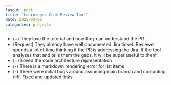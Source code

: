 ```yaml
---
layout: post
title: "Learnings: Code Review Tool"
date: 2025-03-06
categories: projects
---
```


- (+) They love the tutorial and how they can understand the PR
- (Request) They already have well documented Jira ticket. Reviewer spends a lot of time thinking if the PR is addressing the Jira. If the tool analyzes that and tells them the gaps, it will be super useful to them.
- (+) Loved the code architecture representation
- (-) There is a markdown rendering error for list items
- (-) There were initial bugs around assuming main branch and computing diff. Fixed and updated links

<style>
    .site-footer {
        display: none;
    }

    .post-title {
        font-size: 36px;
    }
</style>